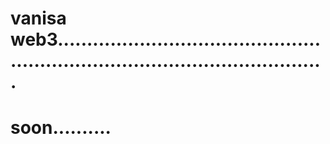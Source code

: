 # vanisa web3...................................................................................................
# soon..........

